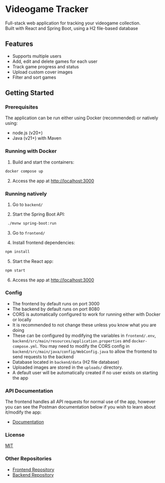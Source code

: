 # Videogame Tracker

Full-stack web application for tracking your videogame collection.  
Built with React and Spring Boot, using a H2 file-based database

## Features
- Supports multiple users
- Add, edit and delete games for each user
- Track game progress and status
- Upload custom cover images
- Filter and sort games

## Getting Started

### Prerequisites
The application can be run either using Docker (recommended) or natively using:
- node.js (v20+)
- Java (v21+) with Maven

### Running with Docker
1. Build and start the containers:
```sh
docker compose up
```

2. Access the app at [http://localhost:3000](http://localhost:3000)

### Running natively
1) Go to `backend/`

2) Start the Spring Boot API:
```sh
 ./mvnw spring-boot:run
 ```

3) Go to `frontend/`

4) Install frontend dependencies:
```sh
npm install
```

5) Start the React app:
```sh
npm start
```

6) Access the app at [http://localhost:3000](http://localhost:3000)

### Config
- The frontend by default runs on port 3000
- The backend by default runs on port 8080
- CORS is automatically configured to work for running either with Docker or locally
- It is recommended to not change these unless you know what you are doing
- These can be configured by modifying the variables in `frontend/.env`, `backend/src/main/resources/application.properties` and `docker-compose.yml`. You may need to modify the CORS config in `backend/src/main/java/config/WebConfig.java` to allow the frontend to send requests to the backend
- Database located in `backend/data` (H2 file database)
- Uploaded images are stored in the `uploads/` directory.
- A default user will be automatically created if no user exists on starting the app

### API Documentation
The frontend handles all API requests for normal use of the app, however you can see the Postman documentation below if you wish to learn about it/modify the app:
- [Documentation](https://documenter.getpostman.com/view/33001241/2sB3BDHq7U)

### License
[MIT](LICENSE.md)

### Other Repositories
- [Frontend Repository](https://github.com/charl11e/videogame-tracker-frontend)
- [Backend Repository](https://github.com/charl11e/videogame-tracker-backend)